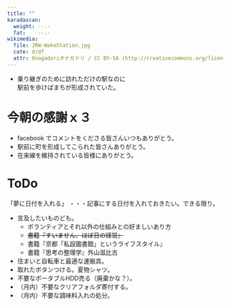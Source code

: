 ```yaml
---
title: ""
karadascan:
  weight: --.-
  fat:    --.-
wikimedia:
  file: JRW-WakeStation.jpg
  cate: d/df
  attr: Onagadoriオナガドリ / CC BY-SA (http://creativecommons.org/licenses/by-sa/3.0/)
---
```


* 乗り継ぎのために訪れただけの駅なのに  
  駅前を歩けばまちが形成されていた。


# 今朝の感謝ｘ３

* facebook でコメントをくださる皆さんいつもありがとう。
* 駅前に町を形成してこられた皆さんありがとう。
* 在来線を維持されている皆様にありがとう。


# ToDo

「夢に日付を入れる」
・・・記事にする日付を入れておきたい。できる限り。


* 言及したいものども。
  * ボランティアとそれ以外の仕組みとの好ましいあり方
  * ~~書籍『すいません、ほぼ日の経営』~~
  * 書籍『京都「私設圖書館」というライフスタイル』
  * 書籍『思考の整理学』外山滋比古
* 住まいと自転車と最適な運搬具。
* 取れたボタンつける。夏物シャツ。
* 不要なポータブルHDD売る（廃棄かな？）。
* （月内）不要なクリアフォルダ寄付する。
* （月内）不要な調味料入れの処分。

